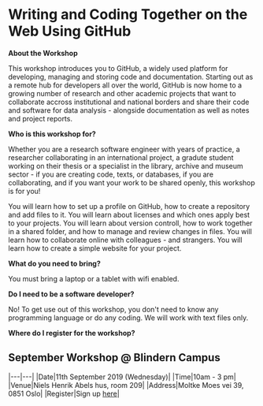 # Writing and Coding Together on the Web Using GitHub

**About the Workshop**

This workshop introduces you to GitHub, a widely used platform for developing, 
managing and storing code and documentation. Starting out as a remote hub for developers all over the world,
GitHub is now home to a growing number of research and other academic projects that
want to collaborate accross institutional and national borders and share their code and software for data analysis - 
alongside documentation as well as notes and project reports.

**Who is this workshop for?**

Whether you are a research software engineer with years of practice, a researcher collaborating in an
international project, a gradute student working on their thesis or a specialist in the library, archive 
and museum sector - if you are creating code, texts, or databases, if you are collaborating, and if you 
want your work to be shared openly, this workshop is for you!

You will learn how to set up a profile on GitHub, how to create a repository and add files to it.
You will learn about licenses and which ones apply best to your projects.
You will learn about version controll, how to work together in a shared folder, and how to manage and 
review changes in files.
You will learn how to collaborate online with colleagues - and strangers.
You will learn how to create a simple website for your project.

**What do you need to bring?**

You must bring a laptop or a tablet with wifi enabled.

**Do I need to be a software developer?**

No! To get use out of this workshop, you don't need to know any programming language or do any coding.
We will work with text files only.

**Where do I register for the workshop?**

## September Workshop @ Blindern Campus

|---|---|
|Date|11th September 2019 (Wednesday)|
|Time|10am - 3 pm|
|Venue|Niels Henrik Abels hus, room 209|
|Address|Moltke Moes vei 39, 0851 Oslo|
|Register|Sign up [here]()|

<!-- ## October Workshop @ Blindern Campus
|---|---|
|Date|11th September 2019 (Wednesday)|
|Time|10am - 3 pm|
|Venue|Niels Henrik Abels hus, room 209|
|Address|Moltke Moes vei 39, 0851 Oslo|
|Register|Sign up [here]()| -->

